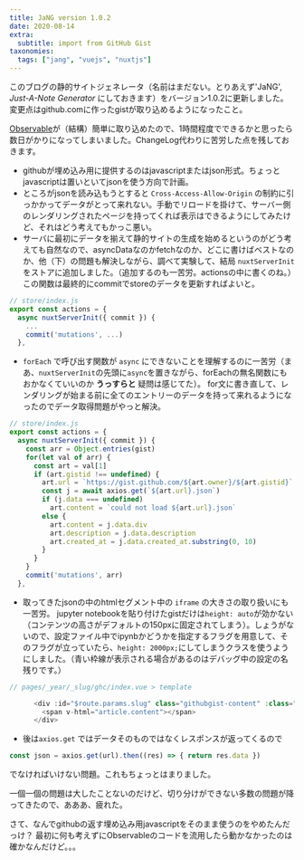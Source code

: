 ```yaml
---
title: JaNG version 1.0.2
date: 2020-08-14
extra:
  subtitle: import from GitHub Gist
taxonomies:
  tags: ["jang", "vuejs", "nuxtjs"]
---
```

このブログの静的サイトジェネレータ（名前はまだない。とりあえず'JaNG', *Just-A-Note Generator* にしておきます）をバージョン1.0.2に更新しました。変更点はgithub.comに作ったgistが取り込めるようになったこと。

[Observable](https://observablehq.com/)が（結構）簡単に取り込めたので、1時間程度でできるかと思ったら数日がかりになってしまいました。ChangeLog代わりに苦労した点を残しておきます。

* githubが埋め込み用に提供するのはjavascriptまたはjson形式。ちょっとjavascriptは置いといてjsonを使う方向で計画。
* ところがjsonを読み込もうとすると `Cross-Access-Allow-Origin` の制約に引っかかってデータがとって来れない。手動でリロードを掛けて、サーバー側のレンダリングされたページを持ってくれば表示はできるようにしてみたけど、それはどう考えてもかっこ悪い。
* サーバに最初にデータを揃えて静的サイトの生成を始めるというのがどう考えても自然なので、asyncDataなのかfetchなのか、どこに書けばベストなのか、他（下）の問題も解決しながら、調べて実験して、結局 `nuxtServerInit`　をストアに追加しました。（追加するのも一苦労。actionsの中に書くのね。）この関数は最終的にcommitでstoreのデータを更新すればよいと。

```js
// store/index.js
export const actions = {
  async nuxtServerInit({ commit }) {
    ...
    commit('mutations', ...)
  },
```

* `forEach` で呼び出す関数が `async` にできないことを理解するのに一苦労（まあ、`nuxtServerInit`の先頭に`async`を置きながら、forEachの無名関数にもおかなくていいのか **うっすらと** 疑問は感じてた）。
for文に書き直して、レンダリングが始まる前に全てのエントリーのデータを持って来れるようになったのでデータ取得問題がやっと解決。

```js
// store/index.js
export const actions = {
  async nuxtServerInit({ commit }) {
    const arr = Object.entries(gist)
    for(let val of arr) {
      const art = val[1]
      if (art.gistid !== undefined) {
        art.url = `https://gist.github.com/${art.owner}/${art.gistid}`
        const j = await axios.get(`${art.url}.json`)
        if (j.data === undefined)
          art.content = `could not load ${art.url}.json`
        else {
          art.content = j.data.div
          art.description = j.data.description
          art.created_at = j.data.created_at.substring(0, 10)
        }
      }
    }
    commit('mutations', arr)
  },
```

* 取ってきたjsonの中のhtmlセグメント中の `iframe` の大きさの取り扱いにも一苦労。
jupyter notebookを貼り付けたgistだけは`height: auto`が効かない（コンテンツの高さがデフォルトの150pxに固定されてしまう）。しょうがないので、設定ファイル中でipynbかどうかを指定するフラグを用意して、そのフラグが立っていたら、`height: 2000px;`にしてしまうクラスを使うようにしました。（青い枠線が表示される場合があるのはデバッグ中の設定の名残りです。）

```js
// pages/_year/_slug/ghc/index.vue > template

      <div :id="$route.params.slug" class="githubgist-content" :class="{ 'githubgist-frame': article.frame }">
        <span v-html="article.content"></span>
      </div>

```

* 後は`axios.get` ではデータそのものではなくレスポンスが返ってくるので

```js
const json = axios.get(url).then((res) => { return res.data })
```

でなければいけない問題。これもちょっとはまりました。

一個一個の問題は大したことないのだけど、切り分けができない多数の問題が降ってきたので、あああ、疲れた。

さて、なんでgithubの返す埋め込み用javascriptをそのまま使うのをやめたんだっけ？ 最初に何も考えずにObservableのコードを流用したら動かなかったのは確かなんだけど。。。
